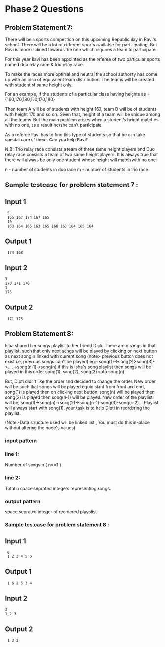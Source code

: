 # Phase 2 Questions

## Problem Statement 7:
There will be a sports competition on this upcoming Republic day in Ravi's school. There will be a lot of different sports available for participating. But Ravi is more inclined towards the one which requires a team to participate.

For this year Ravi has been appointed as the referee of two particular sports named duo relay race & trio relay race.

To make the races more optimal and neutral the school authority has come up with an idea of equivalent team distribution. The teams will be created with student of same height only.

For an example, if the students of a particular class having heights as = {160,170,180,160,170,180}

Then team A will be of students with height 160, team B will be of students with height 170 and so on. Given that, height of a team will be unique among all the teams.
But the main problem arises when a student’s height matches with no one, as a result he/she can’t participate.

As a referee Ravi has to find this type of students so that he can take special care of them.
Can you help Ravi?

N.B: Trio relay race consists a team of three same height players and Duo relay race consists a team of two same height players.
It is always true that there will always be only one student whose height will match with no one.


n - number of students in duo race
m - number of students in trio race
 
## Sample testcase for problem statement 7 :

## Input 1

     5
     165 167 174 167 165
     10
     163 164 165 163 165 168 163 164 165 164


## Output 1

     174 168

## Input 2

    3
    170 171 170
    1
    175


## Output 2

     171 175
  
      
  
   
## Problem Statement 8:
Isha shared her songs playlist to her friend Dipti.
There are n songs in that playlist, such that only next songs
will be played by clicking on next button as next song is linked with current song
(note:- previous button does not exist i.e, previous songs can't be played)
 eg:- song(1)->song(2)>song(3)->....->song(n-1)->song(n) if this is isha's song playlist
 then songs will be played in this order song(1), song(2), song(3) upto song(n).
 
 But, Dipti didn't like the order and decided to change the order.
 New order will be such that songs will be played equidistant from front and end,
 song(1) is played then on clicking next button, song(n) will be played
 then song(2) is played then song(n-1) will be played.
 New order of the playlist will be,
 song(1)->song(n)->song(2)->song(n-1)-song(3)-song(n-2)...
 Playlist will always start with song(1).
 your task is to help Dipti in reordering the playlist.
 
 (Note:-Data structure used will be linked list , You must do this in-place without
 altering the node's values)
### input pattern 
### line 1:
Number of songs n ( n>=1 )
### line 2:
Total n space seprated integers representing songs. 

### output pattern 
space seprated integer of reordered playslist 


### Sample testcase for problem statement 8 :

## Input 1

     6
     1 2 3 4 5 6

## Output 1

     1 6 2 5 3 4

## Input 2

    3
    1 2 3


## Output 2

     1 3 2 


